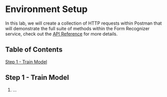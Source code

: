 # Environment Setup
In this lab, we will create a collection of HTTP requests within Postman that will demonstrate the full suite of methods within the Form Recognizer service, check out the [API Reference](https://aka.ms/form-recognizer/api) for more details.

## Table of Contents
   [Step 1 - Train Model](#step-1---train-model)  

## Step 1 - Train Model
1. ...